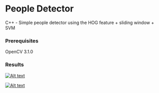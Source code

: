 # People Detector
C++ - Simple people detector using the HOG feature + sliding window + SVM

### Prerequisites

OpenCV 3.1.0

### Results

[![Alt text](video)](https://www.youtube.com/watch?v=kzhDkG4bIpg)


[![Alt text](https://i.ytimg.com/vi/kzhDkG4bIpg/hqdefault.jpg)](https://www.youtube.com/watch?v=kzhDkG4bIpg)

